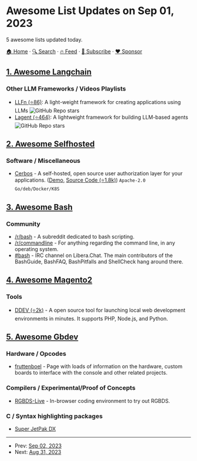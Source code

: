 # Awesome List Updates on Sep 01, 2023

5 awesome lists updated today.

[🏠 Home](/README.md) · [🔍 Search](https://www.trackawesomelist.com/search/) · [🔥 Feed](https://www.trackawesomelist.com/rss.xml) · [📮 Subscribe](https://trackawesomelist.us17.list-manage.com/subscribe?u=d2f0117aa829c83a63ec63c2f&id=36a103854c) · [❤️  Sponsor](https://github.com/sponsors/theowenyoung)



## [1. Awesome Langchain](/content/kyrolabs/awesome-langchain/README.md)

### Other LLM Frameworks / Videos Playlists

*   [LLFn (⭐86)](https://github.com/orgexyz/LLFn): A light-weight framework for creating applications using LLMs ![GitHub Repo stars](https://img.shields.io/github/stars/orgexyz/LLFn?style=social)
*   [Lagent (⭐464)](https://github.com/InternLM/lagent): A lightweight framework for building LLM-based agents ![GitHub Repo stars](https://img.shields.io/github/stars/InternLM/lagent?style=social)

## [2. Awesome Selfhosted](/content/awesome-selfhosted/awesome-selfhosted/README.md)

### Software / Miscellaneous

*   [Cerbos](https://cerbos.dev) - A self-hosted, open source user authorization layer for your applications. ([Demo](https://play.cerbos.dev), [Source Code (⭐1.8k)](https://github.com/cerbos/cerbos)) `Apache-2.0` `Go/deb/Docker/K8S`

## [3. Awesome Bash](/content/awesome-lists/awesome-bash/README.md)

### Community

*   [/r/bash](https://www.reddit.com/r/bash) - A subreddit dedicated to bash scripting.
*   [/r/commandline](https://www.reddit.com/r/commandline) - For anything regarding the command line, in any operating system.
*   [#bash](https://web.libera.chat/?nick=Guest\&#bash) - IRC channel on Libera.​Chat. The main contributors of the BashGuide, BashFAQ, BashPitfalls and ShellCheck hang around there.

## [4. Awesome Magento2](/content/run-as-root/awesome-magento2/README.md)

### Tools

*   [DDEV (⭐2k)](https://github.com/ddev/ddev) - A open source tool for launching local web development environments in minutes. It supports PHP, Node.js, and Python.

## [5. Awesome Gbdev](/content/gbdev/awesome-gbdev/README.md)

### Hardware / Opcodes

*   [fruttenboel](https://web.archive.org/web/20220628023315/https://verhoeven272.nl/fruttenboel/Gameboy/index.html) - Page with loads of information on the hardware, custom boards to interface with the console and other related projects.

### Compilers / Experimental/Proof of Concepts

*   [RGBDS-Live](https://gbdev.io/rgbds-live) - In-browser coding environment to try out RGBDS.

### C / Syntax highlighting packages

*   [Super JetPak DX](https://asobitech.itch.io/super-jetpak-dx)

---

- Prev: [Sep 02, 2023](/content/2023/09/02/README.md)
- Next: [Aug 31, 2023](/content/2023/08/31/README.md)